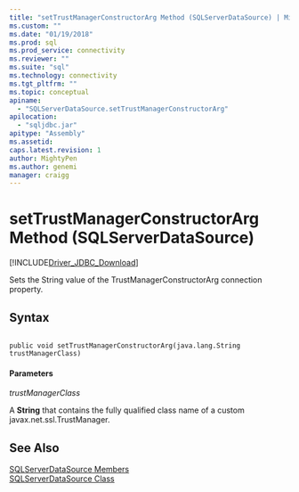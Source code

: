 ```yaml
---
title: "setTrustManagerConstructorArg Method (SQLServerDataSource) | Microsoft Docs"
ms.custom: ""
ms.date: "01/19/2018"
ms.prod: sql
ms.prod_service: connectivity
ms.reviewer: ""
ms.suite: "sql"
ms.technology: connectivity
ms.tgt_pltfrm: ""
ms.topic: conceptual
apiname: 
  - "SQLServerDataSource.setTrustManagerConstructorArg"
apilocation: 
  - "sqljdbc.jar"
apitype: "Assembly"
ms.assetid:
caps.latest.revision: 1
author: MightyPen
ms.author: genemi
manager: craigg
---
```

# setTrustManagerConstructorArg Method (SQLServerDataSource)
[!INCLUDE[Driver_JDBC_Download](../../../includes/driver_jdbc_download.md)]

  Sets the String value of the TrustManagerConstructorArg connection property.
  
## Syntax  
  
```  
  
public void setTrustManagerConstructorArg(java.lang.String trustManagerClass)  
```  
  
#### Parameters  
 *trustManagerClass*  
  
 A **String** that contains the fully qualified class name of a custom javax.net.ssl.TrustManager.
  
## See Also  
 [SQLServerDataSource Members](../../../connect/jdbc/reference/sqlserverdatasource-members.md)   
 [SQLServerDataSource Class](../../../connect/jdbc/reference/sqlserverdatasource-class.md)  
  
  
